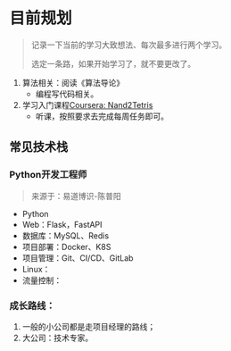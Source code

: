 # 目前规划

> 记录一下当前的学习大致想法、每次最多进行两个学习。
>
> 选定一条路，如果开始学习了，就不要更改了。

1. 算法相关：阅读《算法导论》
   - 编程写代码相关。
2. 学习入门课程[Coursera: Nand2Tetris](https://csdiy.wiki/%E4%BD%93%E7%B3%BB%E7%BB%93%E6%9E%84/N2T/)
   - 听课，按照要求去完成每周任务即可。

## 常见技术栈

### Python开发工程师

> 来源于：易道博识-陈普阳

- Python
- Web：Flask，FastAPI
- 数据库：MySQL、Redis
- 项目部署：Docker、K8S
- 项目管理：Git、CI/CD、GitLab
- Linux：
- 流量控制：

### 成长路线：

1. 一般的小公司都是走项目经理的路线；
2. 大公司：技术专家。